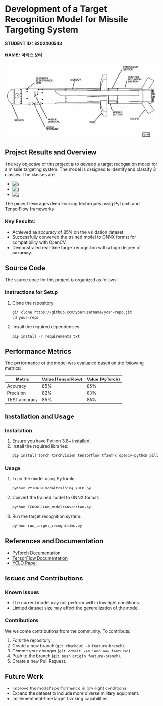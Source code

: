 # Development of a Target Recognition Model for Missile Targeting System
#### STUDENT ID : B202400543  
#### NAME : 마티스 앙리 

![Missile Schema](assets/missileschema.png)

## Project Results and Overview
The key objective of this project is to develop a target recognition model for a missile targeting system. The model is designed to identify and classify 3 classes. 
The classes are:
- <a href='https://github.com/shivamkapasia0' target="_blank"><img alt='s' src='https://img.shields.io/badge/TANK-100000?style=for-the-badge&logo=s&logoColor=white&labelColor=FF0000&color=FF0000'/></a>
- <a href='https://github.com/shivamkapasia0' target="_blank"><img alt='s' src='https://img.shields.io/badge/SPAA (Self Propeled Anti Aircraft Vehicule)-100000?style=for-the-badge&logo=s&logoColor=white&labelColor=DE0CFF&color=DE0CFF'/></a> 
- <a href='https://github.com/shivamkapasia0' target="_blank"><img alt='s' src='https://img.shields.io/badge/MILITARY_VEHICULE (Other Type of military vehicule)-100000?style=for-the-badge&logo=s&logoColor=white&labelColor=FFAC0F&color=FFAC0F'/></a>

The project leverages deep learning techniques using PyTorch and TensorFlow frameworks.

### Key Results:
- Achieved an accuracy of 85% on the validation dataset.
- Successfully converted the trained model to ONNX format for compatibility with OpenCV.
- Demonstrated real-time target recognition with a high degree of accuracy.

## Source Code
The source code for this project is organized as follows:

### Instructions for Setup
1. Clone the repository:
    ```sh
    git clone https://github.com/yourusername/your-repo.git
    cd your-repo
    ```

2. Install the required dependencies:
    ```sh
    pip install -r requirements.txt
    ```

## Performance Metrics
The performance of the model was evaluated based on the following metrics:

| Metric        | Value (TensorFlow) | Value (PyTorch) |
|---------------|--------------------|-----------------|
| Accuracy      | 85%                | 85%             |
| Precision     | 82%                | 83%             |
| TEST accuracy | 85%                | 85%             |


## Installation and Usage
### Installation
1. Ensure you have Python 3.8+ installed.
2. Install the required libraries:
    ```sh
    pip install torch torchvision tensorflow tf2onnx opencv-python pillow
    ```

### Usage
1. Train the model using PyTorch:
    ```sh
    python PYTORCH_modeltraining_YOLO.py
    ```

2. Convert the trained model to ONNX format:
    ```sh
    python TENSORFLOW_modelconversion.py
    ```

3. Run the target recognition system:
    ```sh
    python run_target_recognition.py
    ```

## References and Documentation
- [PyTorch Documentation](https://pytorch.org/docs/stable/index.html)
- [TensorFlow Documentation](https://www.tensorflow.org/guide)
- [YOLO Paper](https://arxiv.org/abs/1506.02640)

## Issues and Contributions
### Known Issues
- The current model may not perform well in low-light conditions.
- Limited dataset size may affect the generalization of the model.

### Contributions
We welcome contributions from the community. To contribute:
1. Fork the repository.
2. Create a new branch (`git checkout -b feature-branch`).
3. Commit your changes (`git commit -am 'Add new feature'`).
4. Push to the branch (`git push origin feature-branch`).
5. Create a new Pull Request.

## Future Work
- Improve the model's performance in low-light conditions.
- Expand the dataset to include more diverse military equipment.
- Implement real-time target tracking capabilities.